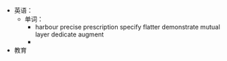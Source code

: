 - 英语：
	- 单词：
		- harbour
		  precise
		  prescription
		  specify
		  flatter
		  demonstrate
		  mutual
		  layer
		  dedicate
		  augment
		-
- 教育